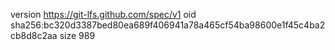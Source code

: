 version https://git-lfs.github.com/spec/v1
oid sha256:bc320d3387bed80ea689f406941a78a465cf54ba98600e1f45c4ba2cb8d8c2aa
size 989
